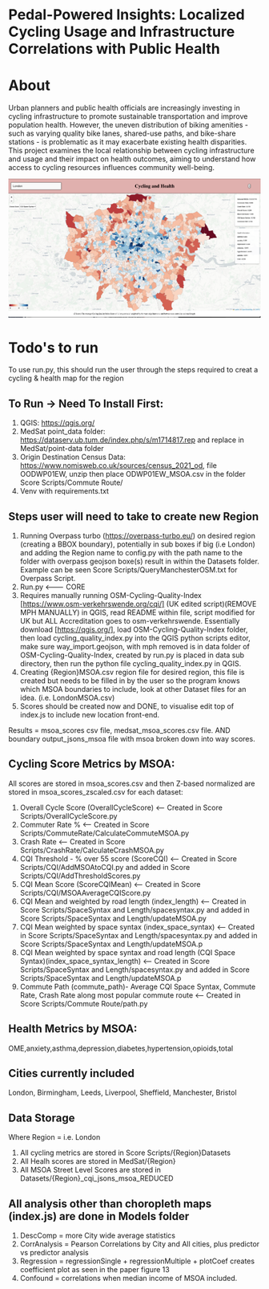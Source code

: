 # Pedal-Powered Insights: Localized Cycling Usage and Infrastructure Correlations with Public Health

# About
Urban planners and public health officials are increasingly investing in cycling infrastructure to promote
sustainable transportation and improve population health.
However, the uneven distribution of biking amenities - such as varying quality bike lanes, shared-use
paths, and bike-share stations - is problematic as it may exacerbate existing health disparities.
This project examines the local relationship between cycling infrastructure and usage and their
impact on health outcomes, aiming to understand how access to cycling resources influences community
well-being.

![What the dashboard looks like](OverallExample.png)

# Todo's to run
To use run.py, this should run the user through the steps required to creat a cycling & health map for the region

## To Run -> Need To Install First:
1) QGIS: https://qgis.org/
2) MedSat point_data folder: https://dataserv.ub.tum.de/index.php/s/m1714817.rep   and replace in MedSat/point-data folder
3) Origin Destination Census Data: https://www.nomisweb.co.uk/sources/census_2021_od, file OODWP01EW, unzip then place ODWP01EW_MSOA.csv in the folder Score Scripts/Commute Route/
4) Venv with requirements.txt

## Steps user will need to take to create new Region

1) Running Overpass turbo (https://overpass-turbo.eu/) on desired region (creating a BBOX boundary), potentially in sub boxes if big (i.e London) and adding the Region name to config.py with the path name to the folder with overpass geojson boxe(s) result in within the Datasets folder. Example can be seen Score Scripts/QueryManchesterOSM.txt for Overpass Script.
2) Run.py <--- CORE
2) Requires manually running OSM-Cycling-Quality-Index [https://www.osm-verkehrswende.org/cqi/] (UK edited script)(REMOVE MPH MANUALLY) in QGIS, read README within file, script modified for UK but ALL Accreditation goes to osm-verkehrswende. Essentially download [https://qgis.org/], load OSM-Cycling-Quality-Index folder, then load cycling_quality_index.py into the QGIS python scripts editor, make sure way_import.geojson, with mph removed is in data folder of OSM-Cycling-Quality-Index, created by run.py is placed in data sub directory, then run the python file cycling_quality_index.py in QGIS.
3) Creating {Region}MSOA.csv region file for desired region, this file is created but needs to be filled in by the user so the program knows which MSOA boundaries to include, look at other Dataset files for an idea. (i.e. LondonMSOA.csv)
4) Scores should be created now and DONE, to visualise edit top of index.js to include new location front-end.

Results = msoa_scores csv file, medsat_msoa_scores.csv file. AND boundary output_jsons_msoa file with msoa broken down into way scores.

## Cycling Score Metrics by MSOA:

All scores are stored in msoa_scores.csv and then Z-based normalized are stored in msoa_scores_zscaled.csv for each dataset:
1) Overall Cycle Score (OverallCycleScore)    <-- Created in Score Scripts/OverallCycleScore.py
2) Commuter Rate %                            <-- Created in Score Scripts/CommuteRate/CalculateCommuteMSOA.py
3) Crash Rate                                 <-- Created in Score Scripts/CrashRate/CalculateCrashMSOA.py
4) CQI Threshold - % over 55 score (ScoreCQI) <-- Created in Score Scripts/CQI/AddMSOAtoCQI.py and added in Score Scripts/CQI/AddThresholdScores.py
5) CQI Mean Score (ScoreCQIMean)              <-- Created in Score Scripts/CQI/MSOAAverageCQIScore.py
6) CQI Mean and weighted by road length (index_length)   <-- Created in Score Scripts/SpaceSyntax and Length/spacesyntax.py and added in Score Scripts/SpaceSyntax and Length/updateMSOA.py
7) CQI Mean weighted by space syntax (index_space_syntax)   <-- Created in Score Scripts/SpaceSyntax and Length/spacesyntax.py and added in Score Scripts/SpaceSyntax and Length/updateMSOA.p
8) CQI Mean weighted by space syntax and road length (CQI Space Syntax)(index_space_syntax_length) <-- Created in Score Scripts/SpaceSyntax and Length/spacesyntax.py and added in Score Scripts/SpaceSyntax and Length/updateMSOA.p
9) Commute Path (commute_path)- Average CQI Space Syntax, Commute Rate, Crash Rate along most popular commute route  <-- Created in Score Scripts/Commute Route/path.py


## Health Metrics by MSOA:
OME,anxiety,asthma,depression,diabetes,hypertension,opioids,total

## Cities currently included
London, Birmingham, Leeds, Liverpool, Sheffield, Manchester, Bristol

## Data Storage
Where Region = i.e. London
1) All cycling metrics are stored in Score Scripts/{Region}Datasets
2) All Healh scores are stored in MedSat/{Region}
3) All MSOA Street Level Scores are stored in Datasets/{Region}_cqi_jsons_msoa_REDUCED


## All analysis other than choropleth maps (index.js) are done in Models folder
1) DescComp = more City wide average statistics
2) CorrAnalysis = Pearson Correlations by City and All cities, plus predictor vs predictor analysis
3) Regression = regressionSingle + regressionMultiple + plotCoef creates coefficient plot as seen in the paper figure 13
4) Confound = correlations when median income of MSOA included.

